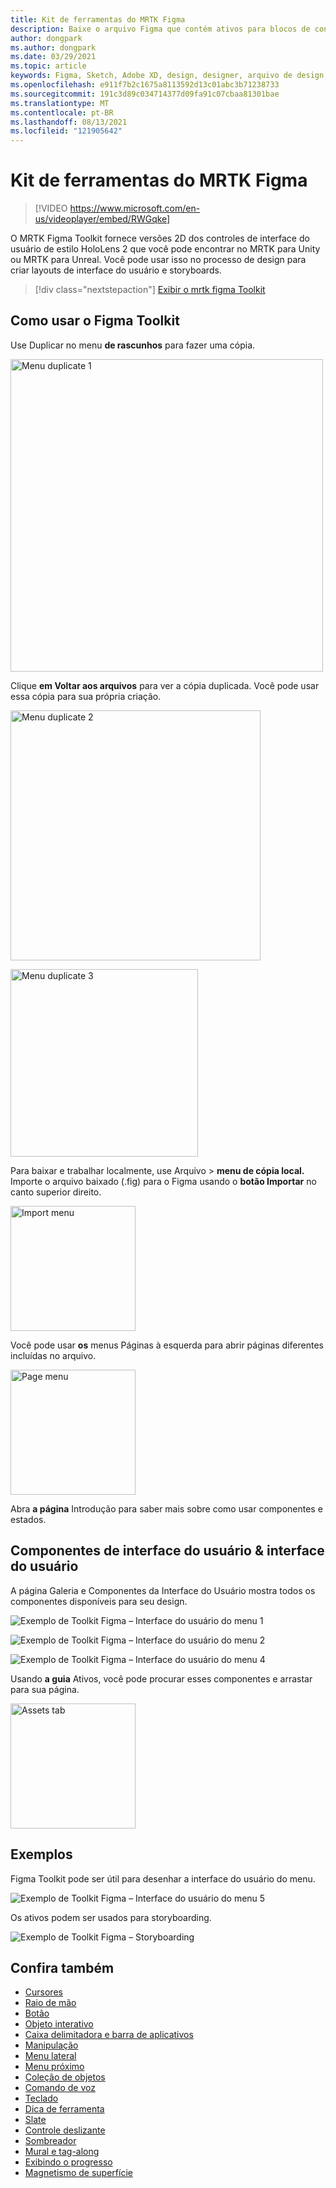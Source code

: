 ```yaml
---
title: Kit de ferramentas do MRTK Figma
description: Baixe o arquivo Figma que contém ativos para blocos de construção comuns da interface do usuário.
author: dongpark
ms.author: dongpark
ms.date: 03/29/2021
ms.topic: article
keywords: Figma, Sketch, Adobe XD, design, designer, arquivo de design, design de UX, HoloLens, MRTK, Realidade Misturada Toolkit
ms.openlocfilehash: e911f7b2c1675a8113592d13c01abc3b71238733
ms.sourcegitcommit: 191c3d89c034714377d09fa91c07cbaa81301bae
ms.translationtype: MT
ms.contentlocale: pt-BR
ms.lasthandoff: 08/13/2021
ms.locfileid: "121905642"
---
```

# <a name="mrtk-figma-toolkit"></a>Kit de ferramentas do MRTK Figma

> [!VIDEO https://www.microsoft.com/en-us/videoplayer/embed/RWGqke]

O MRTK Figma Toolkit fornece versões 2D dos controles de interface do usuário de estilo HoloLens 2 que você pode encontrar no MRTK para Unity ou MRTK para Unreal. Você pode usar isso no processo de design para criar layouts de interface do usuário e storyboards.

> [!div class="nextstepaction"]
> [Exibir o mrtk figma Toolkit](https://www.figma.com/file/zeGez3Phuzel9JrU1o20nn/Figma-Toolkit-for-MRTK-HoloLens-Windows-Mixed-Reality?node-id=116%3A4)

## <a name="how-to-use-figma-toolkit"></a>Como usar o Figma Toolkit
Use Duplicar no menu **de rascunhos** para fazer uma cópia.

<img src="images/UX_Figma_Use1.png" width="500px" alt="Menu duplicate 1"><br>

Clique **em Voltar aos arquivos** para ver a cópia duplicada. Você pode usar essa cópia para sua própria criação.

<img src="images/UX_Figma_Use2.png" width="400px" alt="Menu duplicate 2"><br>

<img src="images/UX_Figma_Use3.png" width="300px" alt="Menu duplicate 3"><br>

Para baixar e trabalhar localmente, use Arquivo > **menu de cópia local.** Importe o arquivo baixado (.fig) para o Figma usando o **botão Importar** no canto superior direito.

<img src="images/UX_FigmaToolkit_Import.png" width="200px" alt="Import menu"><br>

Você pode usar **os** menus Páginas à esquerda para abrir páginas diferentes incluídas no arquivo.

<img src="images/UX_FigmaToolkit_PageMenu.png" width="200px" alt="Page menu"><br>

Abra **a página** Introdução para saber mais sobre como usar componentes e estados.

## <a name="ui-gallery--components"></a>Componentes de interface do usuário & interface do usuário
A página Galeria e Componentes da Interface do Usuário mostra todos os componentes disponíveis para seu design.

![Exemplo de Toolkit Figma – Interface do usuário do menu 1](images/UX_FigmaToolkit_Components_Menu1.png)<br>

![Exemplo de Toolkit Figma – Interface do usuário do menu 2](images/UX_FigmaToolkit_Components_Menu2.png)<br>


![Exemplo de Toolkit Figma – Interface do usuário do menu 4](images/UX_FigmaToolkit_Components_Menu3a.png)<br>

Usando **a guia** Ativos, você pode procurar esses componentes e arrastar para sua página.

<img src="images/UX_FigmaToolkit_Components_Menu3.png" width="200px" alt="Assets tab"><br>


## <a name="examples"></a>Exemplos

Figma Toolkit pode ser útil para desenhar a interface do usuário do menu. 

![Exemplo de Toolkit Figma – Interface do usuário do menu 5](images/UX_FigmaToolkit_Examples_Menu.png)<br>


Os ativos podem ser usados para storyboarding.

![Exemplo de Toolkit Figma – Storyboarding](images/UX_FigmaToolkit_Examples_Storyboarding.png)<br>


## <a name="see-also"></a>Confira também

* [Cursores](cursors.md)
* [Raio de mão](point-and-commit.md)
* [Botão](button.md)
* [Objeto interativo](interactable-object.md)
* [Caixa delimitadora e barra de aplicativos](app-bar-and-bounding-box.md)
* [Manipulação](direct-manipulation.md)
* [Menu lateral](hand-menu.md)
* [Menu próximo](near-menu.md)
* [Coleção de objetos](object-collection.md)
* [Comando de voz](voice-input.md)
* [Teclado](keyboard.md)
* [Dica de ferramenta](tooltip.md)
* [Slate](slate.md)
* [Controle deslizante](slider.md)
* [Sombreador](shader.md)
* [Mural e tag-along](billboarding-and-tag-along.md)
* [Exibindo o progresso](progress.md)
* [Magnetismo de superfície](surface-magnetism.md)
